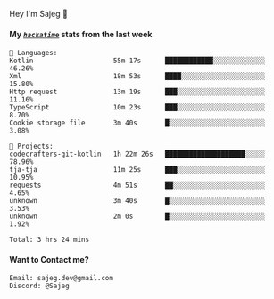 Hey I'm Sajeg 👋

#### My [_`hackatime`_](https://hackatime.hackclub.com) stats from the last week

```text
💾 Languages:
Kotlin                    55m 17s      ████████████░░░░░░░░░░░░░  46.26%
Xml                       18m 53s      ████░░░░░░░░░░░░░░░░░░░░░  15.80%
Http request              13m 19s      ███░░░░░░░░░░░░░░░░░░░░░░  11.16%
TypeScript                10m 23s      ███░░░░░░░░░░░░░░░░░░░░░░  8.70%
Cookie storage file       3m 40s       █░░░░░░░░░░░░░░░░░░░░░░░░  3.08%

💼 Projects:
codecrafters-git-kotlin   1h 22m 26s   ████████████████████░░░░░  78.96%
tja-tja                   11m 25s      ███░░░░░░░░░░░░░░░░░░░░░░  10.95%
requests                  4m 51s       ██░░░░░░░░░░░░░░░░░░░░░░░  4.65%
unknown                   3m 40s       █░░░░░░░░░░░░░░░░░░░░░░░░  3.53%
unknown                   2m 0s        █░░░░░░░░░░░░░░░░░░░░░░░░  1.92%

Total: 3 hrs 24 mins
```

#### Want to Contact me?

```text
Email: sajeg.dev@gmail.com
Discord: @Sajeg
```